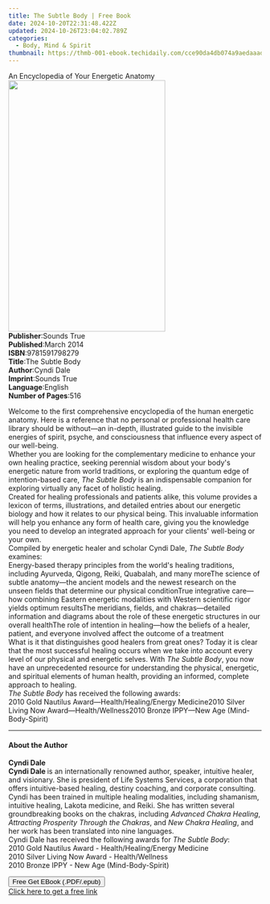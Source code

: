 ```yaml
---
title: The Subtle Body | Free Book
date: 2024-10-20T22:31:48.422Z
updated: 2024-10-26T23:04:02.789Z
categories:
  - Body, Mind & Spirit
thumbnail: https://thmb-001-ebook.techidaily.com/cce90da4db074a9aedaaadfdec057aa0585a742023ceb59d34e9906e70f8e7a8.jpg
---
```

<main id="book-container">
  <div class="flex flex-col">
    <div class="book-brief flex-1 py-6 px-4 sm:p-6 md:py-10 md:px-8">
      <!-- brief-->
      <div class="book-brief-main">
        An Encyclopedia of Your Energetic Anatomy
      </div>
    </div>
    <div
      class="book-meta-info flex-1 grid gap-4 col-start-1 col-end-3 row-start-1 sm:mb-6 sm:grid-cols-4 lg:gap-6 lg:col-start-2 lg:row-end-6 lg:row-span-6 lg:mb-0"
    >
      <div
        class="book-meta-info-left place-content-center mt-4 p-4 text-sm leading-6 col-start-2 col-span-2 dark:text-slate-400"
      >
        <img
          class="w-full h-500 object-cover rounded-lg sm:h-255 sm:col-span-2 lg:col-span-full"
          src="https://img-001-ebook.techidaily.com/d5b3d7edc8ae11d7f04f24a4ce7b4c18924ddea9e8f67060ad940679fd2f6ffa.jpg"
          alt=""
          width="312"
          height="500"
        />
      </div>
      <div
        class="book-meta-info-right mt-2 col-start-1 row-start-2 col-span-3 self-center"
      >
        <!-- meta data  -->
        <div class="flex flex-col px-4 md:px-8">
          <div class="flex-1">
            <strong>Publisher</strong>:<span class="px-2">Sounds True</span>
          </div>
          <div class="flex-1">
            <strong>Published</strong>:<span class="px-2">March 2014</span>
          </div>
          <div class="flex-1">
            <strong>ISBN</strong>:<span class="px-2">9781591798279</span>
          </div>
          <div class="flex-1">
            <strong>Title</strong>:<span class="px-2">The Subtle Body</span>
          </div>
          <div class="flex-1">
            <strong>Author</strong>:<span class="px-2">Cyndi Dale</span>
          </div>
          <div class="flex-1">
            <strong>Imprint</strong>:<span class="px-2">Sounds True</span>
          </div>
          <div class="flex-1">
            <strong>Language</strong>:<span class="px-2">English</span>
          </div>
          <div class="flex-1">
            <strong>Number of Pages</strong>:<span class="px-2">516</span>
          </div>
        </div>
      </div>
    </div>
    <div class="book-description flex-1 py-6 px-4 sm:p-6 md:py-10 md:px-8">
      <div class="book-description-main">
        <div accordion-content="" id="description">
          <p>
            Welcome to the first comprehensive encyclopedia of the human
            energetic anatomy. Here is a reference that no personal or
            professional health care library should be without—an in-depth,
            illustrated guide to the invisible energies of spirit, psyche, and
            consciousness that influence every aspect of our well-being.<br />Whether
            you are looking for the complementary medicine to enhance your own
            healing practice, seeking perennial wisdom about your body's
            energetic nature from world traditions, or exploring the quantum
            edge of intention-based care, <i>The Subtle Body</i> is an
            indispensable companion for exploring virtually any facet of
            holistic healing.<br />Created for healing professionals and
            patients alike, this volume provides a lexicon of terms,
            illustrations, and detailed entries about our energetic biology and
            how it relates to our physical being. This invaluable information
            will help you enhance any form of health care, giving you the
            knowledge you need to develop an integrated approach for your
            clients' well-being or your own.<br />Compiled by energetic healer
            and scholar Cyndi Dale,
            <i>The Subtle Body</i> examines:<br />Energy-based therapy
            principles from the world's healing traditions, including Ayurveda,
            Qigong, Reiki, Quabalah, and many moreThe science of subtle
            anatomy—the ancient models and the newest research on the unseen
            fields that determine our physical conditionTrue integrative
            care—how combining Eastern energetic modalities with Western
            scientific rigor yields optimum resultsThe meridians, fields, and
            chakras—detailed information and diagrams about the role of these
            energetic structures in our overall healthThe role of intention in
            healing—how the beliefs of a healer, patient, and everyone involved
            affect the outcome of a treatment<br />What is it that distinguishes
            good healers from great ones? Today it is clear that the most
            successful healing occurs when we take into account every level of
            our physical and energetic selves. With <i>The Subtle Body</i>, you
            now have an unprecedented resource for understanding the physical,
            energetic, and spiritual elements of human health, providing an
            informed, complete approach to healing.<br /><i>The Subtle Body</i>
            has received the following awards:<br />2010 Gold Nautilus
            Award—Health/Healing/Energy Medicine2010 Silver Living Now
            Award—Health/Wellness2010 Bronze IPPY—New Age (Mind-Body-Spirit)
          </p>
        </div>
        <div class="accordion-fader"></div>
      </div>
    </div>
    <div class="book-excerpts flex-1 py-6 px-4 sm:p-6 md:py-10 md:px-8">
      <!-- excerpts-->
      <div class="book-excerpts-main">
        <hr />
        <h4 class="placeholder placeholder-heading">
          <span>About the Author</span>
        </h4>
        <p></p>
        <p>
          <b>Cyndi Dale</b><br /><b>Cyndi Dale </b>is an internationally
          renowned author, speaker, intuitive healer, and visionary. She is
          president of Life Systems Services, a corporation that offers
          intuitive-based healing, destiny coaching, and corporate consulting.
          Cyndi has been trained in multiple healing modalities, including
          shamanism, intuitive healing, Lakota medicine, and Reiki. She has
          written several groundbreaking books on the chakras, including
          <i>Advanced Chakra Healing</i>,
          <i>Attracting Prosperity Through the Chakras</i>, and
          <i>New Chakra Healing</i>, and her work has been translated into nine
          languages.<br />Cyndi Dale has received the following awards for
          <i>The Subtle Body</i>:<br />2010 Gold Nautilus Award -
          Health/Healing/Energy Medicine<br />2010 Silver Living Now Award -
          Health/Wellness<br />2010 Bronze IPPY - New Age (Mind-Body-Spirit)
        </p>
        <p></p>
      </div>
    </div>
    <div
      class="book-about-author flex-1 py-6 px-4 sm:p-6 md:py-10 md:px-8"
    ></div>
    <div class="book-free-get flex-1 py-6 px-4 sm:p-6 md:py-10 md:px-8">
      <button
        id="btn-free-get"
        class="bg-blue-500 hover:bg-blue-700 text-white font-bold py-2 px-4 rounded"
      >
        Free Get EBook (.PDF/.epub)
      </button>
      <div id="countdown-display" class="px-2 text-lg mt-2"></div>
      <a
        id="free-link"
        class="hidden bg-blue-500 hover:bg-blue-700 text-white font-bold py-2 px-4 rounded"
        href="https://www.ebooks.com/en-us/book/210761457/the-subtle-body/cyndi-dale/"
        target="_blank"
        >Click here to get a free link</a
      >
    </div>
    <script>
      let countdownTime = 0;
      let countdownInterval = null;
      document
        .getElementById('btn-free-get')
        .addEventListener('click', startCountdown);
      function startCountdown() {
        countdownTime = new Date().getTime() + 60000 * 3;
        countdownInterval = setInterval(updateCountdown, 1000);
        document.getElementById('btn-free-get').disabled = true;
        document
          .getElementById('btn-free-get')
          .classList.add('bg-gray-500', 'cursor-not-allowed');
      }
      function updateCountdown() {
        let currentTime = new Date().getTime();
        let timeLeft = countdownTime - currentTime;
        let secondsLeft = Math.floor(timeLeft / 1000);
        document.getElementById('countdown-display').innerHTML =
          `Remaining time: ${secondsLeft} seconds.`;
        if (secondsLeft <= 0) {
          clearInterval(countdownInterval);
          document.getElementById('btn-free-get').classList.add('hidden');
          document.getElementById('free-link').classList.remove('hidden');
          document.getElementById('countdown-display').innerHTML = '';
        }
      }
    </script>
  </div>
</main>

<ins class="adsbygoogle"
      style="display:block"
      data-ad-client="ca-pub-7571918770474297"
      data-ad-slot="8358498916"
      data-ad-format="auto"
      data-full-width-responsive="true"></ins>
    